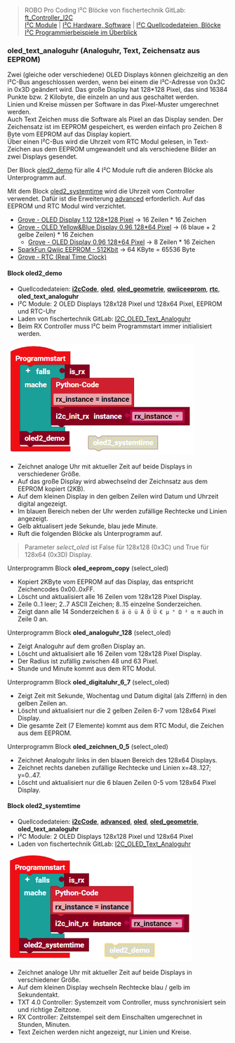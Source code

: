 
> ROBO Pro Coding I²C Blöcke von fischertechnik GitLab: [ft_Controller_I2C](https://git.fischertechnik-cloud.com/i2c/ft_Controller_I2C)\
> [I²C Module](https://elssner.github.io/ft-Controller-I2C/#tabelle-1) |
[I²C Hardware, Software](https://elssner.github.io/ft-Controller-I2C/#ic) |
[I²C Quellcodedateien, Blöcke](https://elssner.github.io/ft-Controller-I2C/#beschreibung-der-quellcodedateien-alphabetisch-geordnet)\
[I²C Programmierbeispiele im Überblick](../examples)


### oled_text_analoguhr (Analoguhr, Text, Zeichensatz aus EEPROM)

Zwei (gleiche oder verschiedene) OLED Displays können gleichzeitig an den I²C-Bus angeschlossen werden, wenn bei einem die I²C-Adresse von 0x3C in 0x3D geändert wird.
Das große Display hat 128*128 Pixel, das sind 16384 Punkte bzw. 2 Kilobyte, die einzeln an und aus geschaltet werden.\
Linien und Kreise müssen per Software in das Pixel-Muster umgerechnet werden.\
Auch Text Zeichen muss die Software als Pixel an das Display senden. Der Zeichensatz ist im EEPROM gespeichert, es werden einfach pro Zeichen 8 Byte vom EEPROM auf das Display kopiert.\
Über einen I²C-Bus wird die Uhrzeit vom RTC Modul gelesen, in Text-Zeichen aus dem EEPROM umgewandelt und als verschiedene Bilder an zwei Displays gesendet.

Der Block [oled2_demo](#block-oled2_demo) für alle 4 I²C Module ruft die anderen Blöcke als Unterprogramm auf.

Mit dem Block [oled2_systemtime](#block-oled2_systemtime) wird die Uhrzeit vom Controller verwendet. Dafür ist die Erweiterung [advanced](../#advancedpy) erforderlich. Auf das EEPROM und RTC Modul wird verzichtet.

* [Grove - OLED Display 1.12 128*128 Pixel](https://wiki.seeedstudio.com/Grove-OLED-Display-1.12-SH1107_V3.0) → 16 Zeilen * 16 Zeichen
* [Grove - OLED Yellow&Blue Display 0.96 128*64 Pixel](https://wiki.seeedstudio.com/Grove-OLED-Yellow&Blue-Display-0.96-SSD1315_V1.0) → (6 blaue + 2 gelbe Zeilen) * 16 Zeichen
  * [Grove - OLED Display 0.96 128*64 Pixel](https://wiki.seeedstudio.com/Grove-OLED_Display_0.96inch/) → 8 Zeilen * 16 Zeichen
* [SparkFun Qwiic EEPROM - 512Kbit](https://www.sparkfun.com/products/18355) → 64 KByte = 65536 Byte
* [Grove - RTC (Real Time Clock)](https://wiki.seeedstudio.com/Grove_High_Precision_RTC)


#### Block **oled2_demo**
* Quellcodedateien: **[i2cCode](../#i2ccodepy)**, **[oled](../#oledpy)**, **[oled_geometrie](../#oled_geometriepy)**, **[qwiiceeprom](../#qwiiceeprompy)**, **[rtc](../#rtcpy)**, **oled_text_analoguhr**
* I²C Module: 2 OLED Displays 128x128 Pixel und 128x64 Pixel, EEPROM und RTC-Uhr
* Laden von fischertechnik GitLab: [I2C_OLED_Text_Analoguhr](https://git.fischertechnik-cloud.com/i2c/I2C_OLED_Text_Analoguhr)
* Beim RX Controller muss I²C beim Programmstart immer initialisiert werden.

![](oled_text_analoguhr.png)

* Zeichnet analoge Uhr mit aktueller Zeit auf beide Displays in verschiedener Größe.
* Auf das große Display wird abwechselnd der Zeichnsatz aus dem EEPROM kopiert (2KB).
* Auf dem kleinen Display in den gelben Zeilen wird Datum und Uhrzeit digital angezeigt.
* Im blauen Bereich neben der Uhr werden zufällige Rechtecke und Linien angezeigt.
* Gelb aktualisert jede Sekunde, blau jede Minute.
* Ruft die folgenden Blöcke als Unterprogramm auf.

> Parameter *select_oled* ist False für 128x128 (0x3C) und True für 128x64 (0x3D) Display.

Unterprogramm Block **oled_eeprom_copy** (select_oled)
* Kopiert 2KByte vom EEPROM auf das Display, das entspricht Zeichencodes 0x00..0xFF.
* Löscht und aktualisiert alle 16 Zeilen vom 128x128 Pixel Display.
* Zeile 0..1 leer; 2..7 ASCII Zeichen; 8..15 einzelne Sonderzeichen.
* Zeigt dann alle 14 Sonderzeichen `ß ä ö ü Ä Ö Ü € µ ° Ω ² α π` auch in Zeile 0 an.

Unterprogramm Block **oled_analoguhr_128** (select_oled)
* Zeigt Analoguhr auf dem großen Display an.
* Löscht und aktualisiert alle 16 Zeilen vom 128x128 Pixel Display.
* Der Radius ist zufällig zwischen 48 und 63 Pixel.
* Stunde und Minute kommt aus dem RTC Modul.

Unterprogramm Block **oled_digitaluhr_6_7** (select_oled)
* Zeigt Zeit mit Sekunde, Wochentag und Datum digital (als Ziffern) in den gelben Zeilen an.
* Löscht und aktualisiert nur die 2 gelben Zeilen 6-7 vom 128x64 Pixel Display.
* Die gesamte Zeit (7 Elemente) kommt aus dem RTC Modul, die Zeichen aus dem EEPROM.

Unterprogramm Block **oled_zeichnen_0_5** (select_oled)
* Zeichnet Analoguhr links in den blauen Bereich des 128x64 Displays.
* Zeichnet rechts daneben zufällige Rechtecke und Linien x=48..127; y=0..47.
* Löscht und aktualisiert nur die 6 blauen Zeilen 0-5 vom 128x64 Pixel Display.



#### Block **oled2_systemtime**
* Quellcodedateien: **[i2cCode](../#i2ccodepy)**, **[advanced](../#advancedpy)**, **[oled](../#oledpy)**, **[oled_geometrie](../#oled_geometriepy)**, **oled_text_analoguhr**
* I²C Module: 2 OLED Displays 128x128 Pixel und 128x64 Pixel
* Laden von fischertechnik GitLab: [I2C_OLED_Text_Analoguhr](https://git.fischertechnik-cloud.com/i2c/I2C_OLED_Text_Analoguhr)

![](oled2_systemtime.png)

* Zeichnet analoge Uhr mit aktueller Zeit auf beide Displays in verschiedener Größe.
* Auf dem kleinen Display wechseln Rechtecke blau / gelb im Sekundentakt.
* TXT 4.0 Controller: Systemzeit vom Controller, muss synchronisiert sein und richtige Zeitzone.
* RX Controller: Zeitstempel seit dem Einschalten umgerechnet in Stunden, Minuten.
* Text Zeichen werden nicht angezeigt, nur Linien und Kreise.
